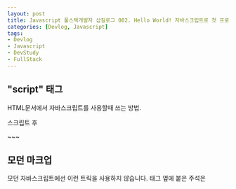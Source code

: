 ```yaml
---
layout: post
title: Javascript 풀스택개발자 삽질로그 002. Hello World! 자바스크립트로 첫 프로그래밍하기
categories: [Devlog, Javascript]
tags: 
- Devlog
- Javascript
- DevStudy
- FullStack
---
```


## "script" 태그

HTML문서에서 자바스크립트를 사용할때 쓰는 방법.
<script> 태그를 이용하면 자바스크립트 프로그램을 HTML 문서 어느 곳에나 삽입할 수 있다.
  
~~~
<!DOCTYPE HTML>
<html>

<body>

  <p>스크립트 전</p>

  <script>
    alert( 'Hello, world!' );
  </script>

  <p>스크립트 후</p>

</body>

</html>
~~~

## 모던 마크업

<script> 태그엔 몇 가지 속성(attribute)이 있습니다. 요즘엔 잘 사용하진 않지만, 오래된 코드에서 종종 이 속성을 발견할 수 있습니다.

~~~
type 속성: <script type=…>
HTML4에선 스크립트에 type을 명시하는 것이 필수였습니다. 따라서 type="text/javascript" 속성이 붙은 스크립트를 어렵지 않게 찾을 수 있었습니다. 이젠 타입 명시가 필수가 아닙니다. 게다가 모던 HTML 표준에선 이 속성의 의미가 바뀌었습니다. 이제 이 속성은 자바스크립트 모듈에 사용할 수 있습니다. 모듈은 심화 내용이기 때문에 다른 파트에서 다시 이야기하도록 하겠습니다.

language 속성: <script language=…>
이 속성은 현재 사용하고 있는 스크립트 언어를 나타냅니다. 지금은 자바스크립트가 기본 언어이므로 속성의 의미가 퇴색된 상황입니다. 더는 사용할 필요가 없어졌죠.

스크립트 전후에 위치한 주석
아주 오래된 책과 가이드에서는 다음과 같이 <script> 태그 안에 주석이 존재하는 걸 볼 수 있습니다.

<script type="text/javascript"><!--
    ...
//--></script>
모던 자바스크립트에선 이런 트릭을 사용하지 않습니다. 태그 옆에 붙은 주석은 <script> 태그를 처리하지 못하는 브라우저가 해당 스크립트를 읽지 못하게 하려고 사용했었죠. 지난 15년간 출시된 브라우저는 <script> 태그를 처리할 수 있으므로, 이런 형태의 주석을 보면 아주 오래된 코드라는 사실을 알 수 있습니다.
~~~
